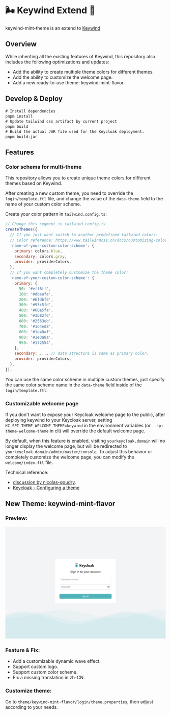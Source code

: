 # :wind_face: Keywind Extend :wind_chime:

keywind-mint-theme is an extend to [Keywind](https://github.com/lukin/keywind)

## Overview

While inheriting all the existing features of Keywind, this repository also includes the following optimizations and updates:

- Add the ability to create multiple theme colors for different themes.
- Add the ability to customize the welcome page.
- Add a new ready-to-use theme: keywind-mint-flavor.

## Develop & Deploy

```shell
# Install dependencies
pnpm install
# Update tailwind css artifact by current project
pnpm build
# Build the actual JAR file used for the Keycloak deployment.
pnpm build:jar
```

## Features

### Color schema for multi-theme

This repository allows you to create unique theme colors for different themes based on Keywind.

After creating a new custom theme, you need to override the `login/template.ftl` file, and change the value of the `data-theme` field to the name of your custom color scheme.

Create your color pattern in `tailwind.config.ts`:

```js
// Change this segment in tailwind.config.ts
createThemes({
  // If you just want switch to another predefined tailwind colors:
  // Color reference: https://www.tailwindcss.cn/docs/customizing-colors
  'name-of-your-custom-color-scheme': {
    primary: colors.blue,
    secondary: colors.gray,
    provider: providerColors,
  },
  // If you want completely customize the theme color:
  'name-of-your-custom-color-scheme': {
    primary: {
      50: '#eff6ff',
      100: '#dbeafe',
      200: '#bfdbfe',
      300: '#93c5fd',
      400: '#60a5fa',
      500: '#3b82f6',
      600: '#2563eb',
      700: '#1d4ed8',
      800: '#1e40af',
      900: '#1e3a8a',
      950: '#172554',
    },
    secondary: ..., // data structure is same as primary color.
    provider: providerColors,
  },
});
```

You can use the same color scheme in multiple custom themes, just specify the same color scheme name in the `data-theme` field inside of the `login/template.ftl`.

### Customizable welcome page

If you don't want to expose your Keycloak welcome page to the public, after deploying keywind to your Keycloak server, setting `KC_SPI_THEME_WELCOME_THEME=keywind` in the environment variables (or `--spi-theme-welcome-theme` in cli) will override the default welcome page.

By default, when this feature is enabled, visiting `yourkeycloak.domain` will no longer display the welcome page, but will be redirected to `yourkeycloak.domain/admin/master/console`. To adjust this behavior or completely customize the welcome page, you can modify the `welcome/index.ftl` file.

Technical reference:

- [discussion by nicolas-goudry](https://github.com/keycloak/keycloak/discussions/10467).
- [Keycloak - Configuring a theme](https://www.keycloak.org/docs/23.0.4/server_development/index.html#configuring-a-theme)

## New Theme: keywind-mint-flavor

### Preview:

![Preview](./docs/images/keywind-mint-flavor.png)

### Feature & Fix:

- Add a customizable dynamic wave effect.
- Support custom logo.
- Support custom color scheme.
- Fix a missing translation in zh-CN.

### Customize theme:

Go to `theme/keywind-mint-flavor/login/theme.properties`, then adjust according to your needs.
